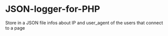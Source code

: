 # JSON-logger-for-PHP
Store in a JSON file infos about IP and user_agent of the users that connect to a page
